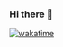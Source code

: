 ### Hi there 👋

[![wakatime](https://wakatime.com/badge/user/f1bea279-c463-4a3c-b35d-7a98eb24c575.svg)](https://wakatime.com/@f1bea279-c463-4a3c-b35d-7a98eb24c575)

<!--
**malei0311/malei0311** is a ✨ _special_ ✨ repository because its `README.md` (this file) appears on your GitHub profile.

Here are some ideas to get you started:

- 🔭 I’m currently working on ...
- 🌱 I’m currently learning ...
- 👯 I’m looking to collaborate on ...
- 🤔 I’m looking for help with ...
- 💬 Ask me about ...
- 📫 How to reach me: ...
- 😄 Pronouns: ...
- ⚡ Fun fact: ...
-->
